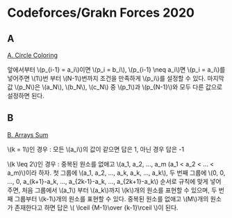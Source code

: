 # Codeforces/Grakn Forces 2020

## A

[A. Circle Coloring](https://codeforces.com/contest/1408/problem/A)

앞에서부터 \\(p_{i-1} = a_i\\)이면 \\(p_i = b_i\\), \\(p_{i-1} \neq a_i\\)면 \\(p_i = a_i\\)를 넣어주면 \\(1\\)번 부터 \\(N-1\\)번까지 조건을 만족하게 \\(p_i\\)를 설정할 수 있다.
마지막 값 \\(p_N\\)은 \\(a_N\\), \\(b_N\\), \\(c_N\\) 중 \\(p_1\\)과 \\(p_{N-1}\\)와 모두 다른 값으로 설정하면 된다.


## B
[B. Arrays Sum](https://codeforces.com/contest/1408/problem/B)

\\(k = 1\\)인 경우 : 모든 \\(a_i\\)의 값이 같으면 답은 1, 아닌 경우 답은 -1

\\(k \leq 2\\)인 경우 : 중복된 원소를 없애고 \\(a_1, a_2, ..., a_m (a_1 < a_2 < ... < a_m)\\)이라 하자.
첫 그룹에 \\(a_1, a_2, ..., a_k, a_k, ..., a_k\\), 두 번째 그룹에 \\(0, 0, ..., 0, a_{k+1}-a_k, ..., a_{2k-1}-a_k, ..., a_{2k+1}-a_k\\) 순서로 규칙에 맞게 넣어주면, 처음 그룹에서 \\(a_1\\) 부터 \\(a_k\\)까지 \\(k\\)개의 원소를 표현할 수 있으며, 두 번째 그룹부터 \\(k-1\\)개의 원소를 표현할 수 있다. 
중복된 원소를 없애고 \\(M\\)개의 원소가 존재한다고 하면 답은 \\( \lceil {M-1}\over {k-1}\rceil \\)이 된다.
